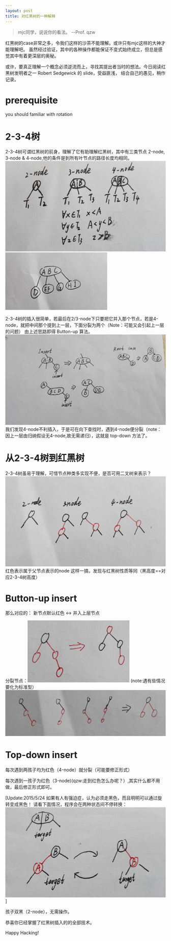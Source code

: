 ```yaml
---
layout: post
title: 对红黑树的一种解释
---
```


> mjc同学，说说你的看法。 --Prof. qzw

红黑树的case非常之多，令我们这样的沙茶不能理解。或许只有mjc这样的大神才能理解吧。
虽然经过验证，其中的各种操作都能保证不变式始终成立，但总是感觉其中有着更深层的奥秘。

或许，要真正理解一个概念必须逆流而上，寻找其提出者当时的想法。今日阅读红黑树发明者之一 Robert Sedgewick 的 slide，受益匪浅，
结合自己的愚见，稍作记录。

# prerequisite
you should familiar with rotation

<!-- more -->

# 2-3-4树
2-3-4树可谓红黑树的前身，理解了它有助理解红黑树，其中有三类节点 2-node, 3-node & 4-node,他的条件是到所有叶节点的路径长度均相同。
![节点类型](/public/upload/rbt/234nodes.jpg)
![2-3-4树](/public/upload/rbt/234.png)

2-3-4树的插入很简单，若最后在2/3-node下只要把它并入那个节点，若是4-node，就把中间那个提到上一层，下面分裂为两个（Note：可能又会引起上一层的问题）
由上述思路即得 Button-up 算法。
![insert](/public/upload/rbt/insert.png)
我们发现4-node不利插入，于是可在向下查找时，遇到4-node便分裂（note： 因上一层由归纳假设无4-node,故无需递归），这就是 top-down 方法了。

# 从2-3-4树到红黑树
2-3-4树虽易于理解，可惜节点种类多实现不便，是否可用二叉树来表示？
![对应红黑树表示](/public/upload/rbt/nodes.png)
红色表示属于父节点表示的node
这样一搞，发现与红黑树性质等同（黑高度==对应2-3-4树高度）

# Button-up insert
那么对应的： 新节点默认红色 <-> 并入上层节点

分裂节点：![分裂节点](/public/upload/rbt/split.png)
(note:遇有些情况要化为标准型）
![标准化](/public/upload/rbt/standardize.png)

# Top-down insert
每次遇到两孩子均为红色（4-node）就分裂（可能要修正形式）

每次遇到一孩子为红色（3-node)(qzw:走到红色怎么办呢？）,其实什么都不用做，最后修正形式即可。

[Update:2015/5/24
如果有人有强迫症，认为必须走黑色，而且明明可以通过旋转变成黑色！
请看下面情况，程序会在两种状态间不停转换：![bug!](/public/upload/rbt/bug.png)]

孩子双黑（2-node），无需操作。

恭喜你已经掌握了红黑树插入的的全部技术。

Happy Hacking!
